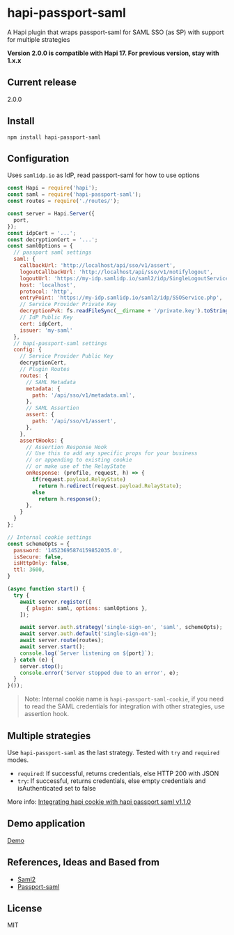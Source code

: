 # hapi-passport-saml
A Hapi plugin that wraps passport-saml for SAML SSO (as SP)
with support for multiple strategies

**Version 2.0.0 is compatible with Hapi 17. For previous version, stay with 1.x.x**

## Current release
2.0.0

## Install

`npm install hapi-passport-saml`

## Configuration

Uses `samlidp.io` as IdP, read passport-saml for how to use options

```javascript
const Hapi = require('hapi');
const saml = require('hapi-passport-saml');
const routes = require('./routes/');

const server = Hapi.Server({
  port,
});
const idpCert = '...';
const decryptionCert = '...';
const samlOptions = {
  // passport saml settings
  saml: {
    callbackUrl: 'http://localhost/api/sso/v1/assert',
    logoutCallbackUrl: 'http://localhost/api/sso/v1/notifylogout',
    logoutUrl: 'https://my-idp.samlidp.io/saml2/idp/SingleLogoutService.php',
    host: 'localhost',
    protocol: 'http',
    entryPoint: 'https://my-idp.samlidp.io/saml2/idp/SSOService.php',
    // Service Provider Private Key
    decryptionPvk: fs.readFileSync(__dirname + '/private.key').toString(),
    // IdP Public Key
    cert: idpCert,
    issuer: 'my-saml'
  },
  // hapi-passport-saml settings
  config: {
    // Service Provider Public Key
    decryptionCert,
    // Plugin Routes
    routes: {
      // SAML Metadata
      metadata: {
        path: '/api/sso/v1/metadata.xml',
      },
      // SAML Assertion
      assert: {
        path: '/api/sso/v1/assert',
      },
    },
    assertHooks: {
      // Assertion Response Hook
      // Use this to add any specific props for your business
      // or appending to existing cookie
      // or make use of the RelayState
      onResponse: (profile, request, h) => {
        if(request.payload.RelayState)
          return h.redirect(request.payload.RelayState);
        else
          return h.response();
      },
    }
  }
};

// Internal cookie settings
const schemeOpts = {
  password: '14523695874159852035.0',
  isSecure: false,
  isHttpOnly: false,
  ttl: 3600,
}

(async function start() {
  try {
    await server.register([
      { plugin: saml, options: samlOptions },
    ]);

    await server.auth.strategy('single-sign-on', 'saml', schemeOpts);
    await server.auth.default('single-sign-on');
    await server.route(routes);
    await server.start();
    console.log(`Server listening on ${port}`);
  } catch (e) {
    server.stop();
    console.error('Server stopped due to an error', e);
  }
}());
```

>Note: Internal cookie name is `hapi-passport-saml-cookie`, if you need to read the SAML credentials for integration with other strategies, use assertion hook.

## Multiple strategies

Use `hapi-passport-saml` as the last strategy. Tested with `try` and `required` modes.

* `required`: If successful, returns credentials, else HTTP 200 with JSON
* `try`: If successful, returns credentials, else empty credentials and isAuthenticated set to false

More info: [Integrating hapi cookie with hapi passport saml v1.1.0
](https://gist.github.com/molekilla/a7a899a3b3d7cbf2ae89998606102330)

## Demo application

[Demo](https://github.com/molekilla/hapi-passport-saml-test)

## References, Ideas and Based from
* [Saml2](https://github.com/Clever/saml2)
* [Passport-saml](https://github.com/bergie/passport-saml)

## License
MIT
